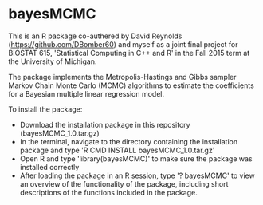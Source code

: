 # bayesMCMC

This is an R package co-authered by David Reynolds (https://github.com/DBomber60) and myself as a joint final project for BIOSTAT 615, 'Statistical Computing in C++ and R' in the Fall 2015 term at the University of Michigan.

The package implements the Metropolis-Hastings and Gibbs sampler Markov Chain Monte Carlo (MCMC) algorithms to estimate the coefficients for a Bayesian multiple linear regression model.

To install the package:
* Download the installation package in this repository (bayesMCMC_1.0.tar.gz)
* In the terminal, navigate to the directory containing the installation package and type 'R CMD INSTALL bayesMCMC_1.0.tar.gz'
* Open R and type 'library(bayesMCMC)' to make sure the package was installed correctly
* After loading the package in an R session, type '? bayesMCMC' to view an overview of the functionality of the package, including short descriptions of the functions included in the package.
